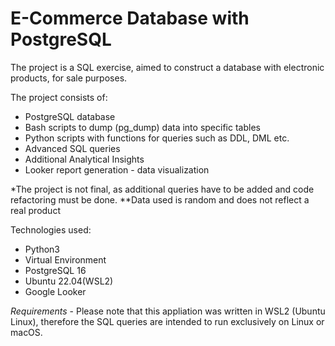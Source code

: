 # E-Commerce Database with PostgreSQL

The project is a SQL exercise, aimed to construct a database with electronic products, for sale purposes.

The project consists of:
- PostgreSQL database
- Bash scripts to dump (pg_dump) data into specific tables
- Python scripts with functions for queries such as DDL, DML etc.
- Advanced SQL queries
- Additional Analytical Insights
- Looker report generation - data visualization

*The project is not final, as additional queries have to be added and code refactoring must be done.
**Data used is random and does not reflect a real product

Technologies used:
- Python3
- Virtual Environment
- PostgreSQL 16
- Ubuntu 22.04(WSL2)
- Google Looker

*Requirements* - Please note that this appliation was written in WSL2 (Ubuntu Linux), therefore the SQL queries are intended to run exclusively on Linux or macOS. 
